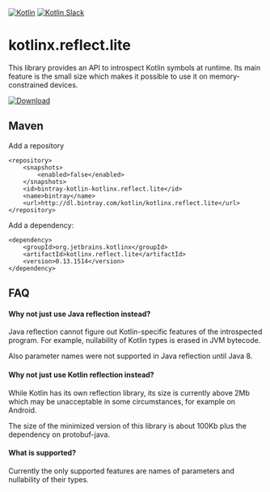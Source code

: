 [![Kotlin](https://img.shields.io/badge/kotlin-1.0.0--beta--1038-blue.svg)](http://kotlinlang.org) [![Kotlin Slack](https://img.shields.io/badge/chat-kotlin%20slack-orange.svg)](http://kotlinslackin.herokuapp.com)


# kotlinx.reflect.lite

This library provides an API to introspect Kotlin symbols at runtime. Its main feature is the small size which makes it possible to use it on memory-constrained devices.

[ ![Download](https://api.bintray.com/packages/kotlin/kotlinx.reflect.lite/kotlinx.reflect.lite/images/download.svg) ](https://bintray.com/kotlin/kotlinx.reflect.lite/kotlinx.reflect.lite/_latestVersion)

## Maven

Add a repository

```
<repository>
    <snapshots>
        <enabled>false</enabled>
    </snapshots>
    <id>bintray-kotlin-kotlinx.reflect.lite</id>
    <name>bintray</name>
    <url>http://dl.bintray.com/kotlin/kotlinx.reflect.lite</url>
</repository>
```

Add a dependency:

```
<dependency>
    <groupId>org.jetbrains.kotlinx</groupId>
    <artifactId>kotlinx.reflect.lite</artifactId>
    <version>0.13.1514</version>
</dependency>
```

## FAQ

#### Why not just use Java reflection instead?

Java reflection cannot figure out Kotlin-specific features of the introspected program. For example, nullability of Kotlin types is erased in JVM bytecode.

Also parameter names were not supported in Java reflection until Java 8.

#### Why not just use Kotlin reflection instead?

While Kotlin has its own reflection library, its size is currently above 2Mb which may be unacceptable in some circumstances, for example on Android.

The size of the minimized version of this library is about 100Kb plus the dependency on protobuf-java.

#### What is supported?

Currently the only supported features are names of parameters and nullability of their types.
